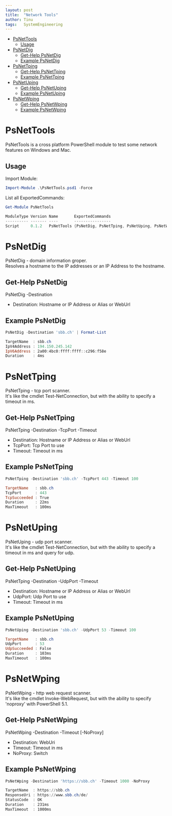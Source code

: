 ```yaml
---
layout: post
title:  "Network Tools"
author: Tinu
tags:   SystemEngineering
---
```


- [PsNetTools](#psnettools)
  - [Usage](#usage)
- [PsNetDig](#psnetdig)
  - [Get-Help PsNetDig](#get-help-psnetdig)
  - [Example PsNetDig](#example-psnetdig)
- [PsNetTping](#psnettping)
  - [Get-Help PsNetTping](#get-help-psnettping)
  - [Example PsNetTping](#example-psnettping)
- [PsNetUping](#psnetuping)
  - [Get-Help PsNetUping](#get-help-psnetuping)
  - [Example PsNetUping](#example-psnetuping)
- [PsNetWping](#psnetwping)
  - [Get-Help PsNetWping](#get-help-psnetwping)
  - [Example PsNetWping](#example-psnetwping)

# PsNetTools

PsNetTools is a cross platform PowerShell module to test some network features on Windows and Mac.  

## Usage

Import Module:  

````powershell
Import-Module .\PsNetTools.psd1 -Force
````

List all ExportedCommands:  

````powershell
Get-Module PsNetTools

ModuleType Version Name       ExportedCommands
---------- ------- ----       ----------------
Script     0.1.2   PsNetTools {PsNetDig, PsNetTping, PsNetUping, PsNetWping}
````

# PsNetDig

PsNetDig - domain information groper.  
Resolves a hostname to the IP addresses or an IP Address to the hostname.  

## Get-Help PsNetDig

PsNetDig -Destination

- Destination: Hostname or IP Address or Alias or WebUrl

## Example PsNetDig

````powershell
PsNetDig -Destination 'sbb.ch' | Format-List

TargetName  : sbb.ch
IpV4Address : 194.150.245.142
IpV6Address : 2a00:4bc0:ffff:ffff::c296:f58e
Duration    : 4ms
````

# PsNetTping

PsNetTping - tcp port scanner.  
It's like the cmdlet Test-NetConnection, but with the ability to specify a timeout in ms.  

## Get-Help PsNetTping

PsNetTping -Destination -TcpPort -Timeout

- Destination: Hostname or IP Address or Alias or WebUrl
- TcpPort:     Tcp Port to use
- Timeout:     Timeout in ms

## Example PsNetTping

````powershell
PsNetTping -Destination 'sbb.ch' -TcpPort 443 -Timeout 100

TargetName   : sbb.ch
TcpPort      : 443
TcpSucceeded : True
Duration     : 22ms
MaxTimeout   : 100ms
````

# PsNetUping

PsNetUping - udp port scanner.  
It's like the cmdlet Test-NetConnection, but with the ability to specify a timeout in ms and query for udp.  

## Get-Help PsNetUping

PsNetTping -Destination -UdpPort -Timeout

- Destination: Hostname or IP Address or Alias or WebUrl
- UdpPort:     Udp Port to use
- Timeout:     Timeout in ms

## Example PsNetUping

````powershell
PsNetUping -Destination 'sbb.ch' -UdpPort 53 -Timeout 100

TargetName   : sbb.ch
UdpPort      : 53
UdpSucceeded : False
Duration     : 103ms
MaxTimeout   : 100ms
````

# PsNetWping

PsNetWping - http web request scanner.  
It's like the cmdlet Invoke-WebRequest, but with the ability to specify 'noproxy' with PowerShell 5.1.  

## Get-Help PsNetWping

PsNetWping -Destination -Timeout [-NoProxy]

- Destination: WebUri
- Timeout:     Timeout in ms
- NoProxy:     Switch

## Example PsNetWping

````powershell
PsNetWping -Destination 'https://sbb.ch' -Timeout 1000 -NoProxy

TargetName  : https://sbb.ch
ResponseUri : https://www.sbb.ch/de/
StatusCode  : OK
Duration    : 231ms
MaxTimeout  : 1000ms
````
